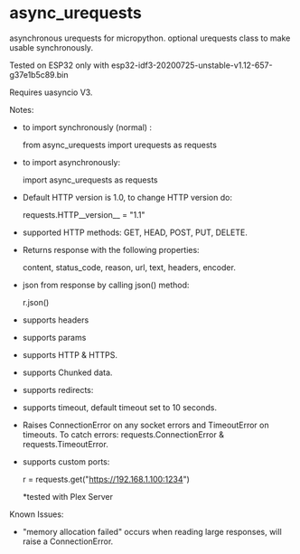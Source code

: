 # async_urequests

asynchronous urequests for micropython. optional urequests class to make usable synchronously.

Tested on ESP32 only with esp32-idf3-20200725-unstable-v1.12-657-g37e1b5c89.bin

Requires uasyncio V3.

Notes:
- to import synchronously (normal) :

  from async_urequests import urequests as requests
  
- to import asynchronously: 

  import async_urequests as requests
  
- Default HTTP version is 1.0, to change HTTP version do: 

  requests.HTTP__version__ = "1.1"
  
- supported HTTP methods: GET, HEAD, POST, PUT, DELETE.
- Returns response with the following properties: 

  content, status_code, reason, url, text, headers, encoder.
  
- json from response by calling json() method:

  r.json()
  
- supports headers
- supports params
- supports HTTP & HTTPS.
- supports Chunked data.
- supports redirects: 
- supports timeout, default timeout set to 10 seconds.
- Raises ConnectionError on any socket errors and TimeoutError on timeouts. To catch errors: requests.ConnectionError & requests.TimeoutError.
- supports custom ports:

  r = requests.get("https://192.168.1.100:1234")
  
  *tested with Plex Server

Known Issues:
- "memory allocation failed" occurs when reading large responses, will raise a ConnectionError.
